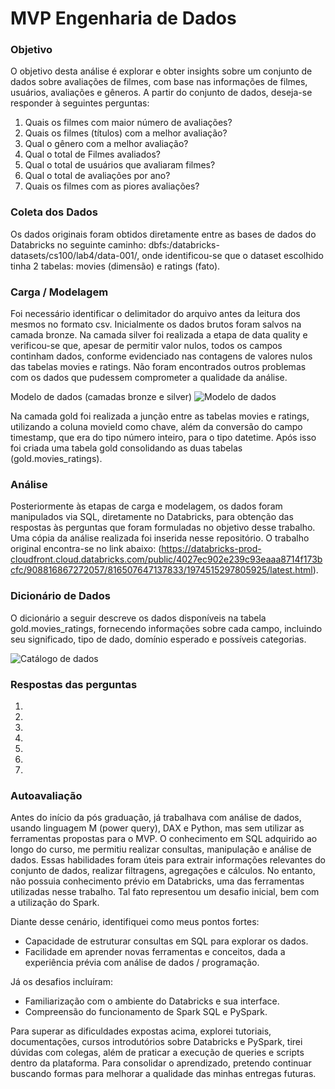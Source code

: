 # MVP Engenharia de Dados

### Objetivo
O objetivo desta análise é explorar e obter insights sobre um conjunto de dados sobre avaliações de filmes, com base nas informações de filmes, usuários, avaliações e gêneros. 
A partir do conjunto de dados, deseja-se responder à seguintes perguntas:
1. Quais os filmes com maior número de avaliações?
2. Quais os filmes (títulos) com a melhor avaliação?
3. Qual o gênero com a melhor avaliação?
4. Qual o total de Filmes avaliados?
5. Qual o total de usuários que avaliaram filmes?
6. Qual o total de avaliações por ano?
7.  Quais os filmes com as piores avaliações?

### Coleta dos Dados
Os dados originais foram obtidos diretamente entre as bases de dados do Databricks no seguinte caminho: dbfs:/databricks-datasets/cs100/lab4/data-001/, onde identificou-se que o dataset escolhido tinha 2 tabelas: movies (dimensão) e ratings (fato).

### Carga / Modelagem
Foi necessário identificar o delimitador do arquivo antes da leitura dos mesmos no formato csv. Inicialmente os dados brutos foram salvos na camada bronze. Na camada silver foi realizada a etapa de data quality e verificou-se que, apesar de permitir valor nulos, todos os campos continham dados, conforme evidenciado nas contagens de valores nulos das tabelas movies e ratings. Não foram encontrados outros problemas com os dados que pudessem comprometer a qualidade da análise. 

Modelo de dados (camadas bronze e silver)
![Modelo de dados](https://github.com/user-attachments/assets/33939785-ad83-42aa-8c9b-7ef357ee2523)


Na camada gold foi realizada a junção entre as tabelas movies e ratings, utilizando a coluna movieId como chave, além da conversão do campo timestamp, que era do tipo número inteiro, para o tipo datetime. Após isso foi criada uma tabela gold consolidando as duas tabelas (gold.movies_ratings).

### Análise
Posteriormente às etapas de carga e modelagem, os dados foram manipulados via SQL, diretamente no Databricks, para obtenção das respostas às perguntas que foram formuladas no objetivo desse trabalho.
Uma cópia da análise realizada foi inserida nesse repositório.
O trabalho original encontra-se no link abaixo: 
(https://databricks-prod-cloudfront.cloud.databricks.com/public/4027ec902e239c93eaaa8714f173bcfc/908816867272057/816507647137833/1974515297805925/latest.html).

### Dicionário de Dados
O dicionário a seguir descreve os dados disponíveis na tabela gold.movies_ratings, fornecendo informações sobre cada campo, incluindo seu significado, tipo de dado, domínio esperado e possíveis categorias.

![Catálogo de dados](https://github.com/user-attachments/assets/11f830f0-90d1-4a79-a6cc-8a8cc02fc690)

### Respostas das perguntas
1.
2.
3.
4.
5.
6.
7.

### Autoavaliação
Antes do início da pós graduação, já trabalhava com análise de dados, usando linguagem M (power query), DAX e Python, mas sem utilizar as ferramentas propostas para o MVP. 
O conhecimento em SQL adquirido ao longo do curso, me permitiu realizar consultas, manipulação e análise de dados. 
Essas habilidades foram úteis para extrair informações relevantes do conjunto de dados, realizar filtragens, agregações e cálculos.
No entanto, não possuia conhecimento prévio em Databricks, uma das ferramentas utilizadas nesse trabalho. Tal fato representou um desafio inicial, bem com a utilização do Spark.

Diante desse cenário, identifiquei como meus pontos fortes:
- Capacidade de estruturar consultas em SQL para explorar os dados.
- Facilidade em aprender novas ferramentas e conceitos, dada a experiência prévia com análise de dados / programação.

Já os desafios incluíram:
- Familiarização com o ambiente do Databricks e sua interface.
- Compreensão do funcionamento de Spark SQL e PySpark.

Para superar as dificuldades expostas acima, explorei tutoriais, documentações, cursos introdutórios sobre Databricks e PySpark, tirei dúvidas com colegas, além de praticar a execução de queries e scripts dentro da plataforma.
Para consolidar o aprendizado, pretendo continuar buscando formas para melhorar a qualidade das minhas entregas futuras.

